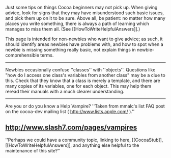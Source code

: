 Just some tips on things Cocoa beginners may not pick up. When giving advice, look for signs that they may have misunderstood such basic issues, and pick them up on it to be sure. Above all, be patient: no matter how many places you write something, there is always a path of learning which manages to miss them all. (See [[HowToWriteHelpfulAnswers]].)

This page is intended for non-newbies who want to give advice; as such, it should identify areas newbies have problems with, and how to spot when a newbie is missing something really basic, not explain things in newbie-comprehensible terms.

----

Newbies occasionally confuse ''classes'' with ''objects''. Questions like "how do I access one class's variables from another class" may be a clue to this. Check that they know that a class is merely a template, and there are many copies of its variables, one for each object. This may help them reread their manuals with a much clearer understanding.

----
Are you or do you know a Help Vampire? ''Taken from mmalc's list FAQ post on the cocoa-dev mailing list ( http://www.lists.apple.com/ ).''

http://www.slash7.com/pages/vampires
----

''Perhaps we could have a community topic, linking to here, [[CocoaStub]], [[HowToWriteHelpfulAnswers]], and anything else helpful to the maintenance of this site?''